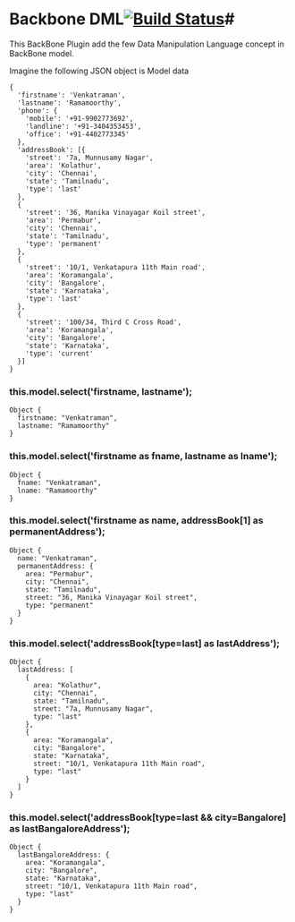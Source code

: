 # Backbone DML[![Build Status](https://secure.travis-ci.org/amccloud/backbone-dotattr.png)](https://travis-ci.org/ramsunvtech/backbone.dml])#

This BackBone Plugin add the few Data Manipulation Language concept in BackBone model.

Imagine the following JSON object is Model data

    {
      'firstname': 'Venkatraman',
      'lastname': 'Ramamoorthy',
      'phone': {
        'mobile': '+91-9902773692',
        'landline': '+91-3404353453',
        'office': '+91-4402773345'
      },
      'addressBook': [{
        'street': '7a, Munnusamy Nagar',
        'area': 'Kolathur',
        'city': 'Chennai',
        'state': 'Tamilnadu',
        'type': 'last'
      },
      {
        'street': '36, Manika Vinayagar Koil street',
        'area': 'Permabur',
        'city': 'Chennai',
        'state': 'Tamilnadu',
        'type': 'permanent'
      },
      {
        'street': '10/1, Venkatapura 11th Main road',
        'area': 'Koramangala',
        'city': 'Bangalore',
        'state': 'Karnataka',
        'type': 'last'
      },
      {
        'street': '100/34, Third C Cross Road',
        'area': 'Koramangala',
        'city': 'Bangalore',
        'state': 'Karnataka',
        'type': 'current'
      }]
    }
    

<h3>this.model.select('firstname, lastname');</h3>

    Object {
      firstname: "Venkatraman",
      lastname: "Ramamoorthy"
    }


<h3>this.model.select('firstname as fname, lastname as lname');</h3>

    Object {
      fname: "Venkatraman",
      lname: "Ramamoorthy"
    }

<h3>this.model.select('firstname as name, addressBook[1] as permanentAddress');</h3>

    Object {
      name: "Venkatraman", 
      permanentAddress: {
        area: "Permabur",
        city: "Chennai",
        state: "Tamilnadu",
        street: "36, Manika Vinayagar Koil street",
        type: "permanent"
      }
    }

<h3>this.model.select('addressBook[type=last] as lastAddress');</h3>

    Object {
      lastAddress: [
        {
          area: "Kolathur",
          city: "Chennai",
          state: "Tamilnadu",
          street: "7a, Munnusamy Nagar",
          type: "last"
        },
        {
          area: "Koramangala",
          city: "Bangalore",
          state: "Karnataka",
          street: "10/1, Venkatapura 11th Main road",
          type: "last"
        }
      ]
    }

<h3>this.model.select('addressBook[type=last && city=Bangalore] as lastBangaloreAddress');</h3>

    Object {
      lastBangaloreAddress: {
        area: "Koramangala",
        city: "Bangalore",
        state: "Karnataka",
        street: "10/1, Venkatapura 11th Main road",
        type: "last"
      }
    }
